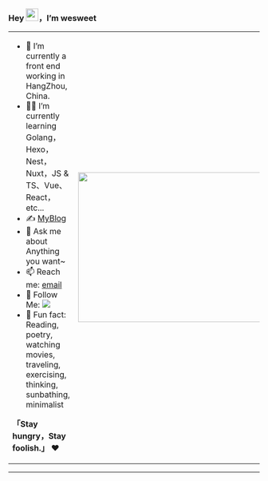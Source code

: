 ### Hey <img src="https://media.giphy.com/media/hvRJCLFzcasrR4ia7z/giphy.gif" width="25px">，I’m wesweet

<table>
<tr>
<td valign="top"  width="50%">

- 🤖 I’m currently a front end working in HangZhou, China.
- 👨‍💻 I’m currently learning Golang，Hexo，Nest，Nuxt，JS & TS、Vue、React，etc...
- ✍️ [MyBlog](https://blog.panrui.top/)
- 💬 Ask me about Anything you want~
- 📫 Reach me: [email](1547177202@qq.com)
- 👏 Follow Me: [![](https://img.shields.io/github/followers/wesweet?label=follow%20me&style=social)](https://github.com/wesweet/)
- 🎣 Fun fact: Reading, poetry, watching movies, traveling, exercising, thinking, sunbathing, minimalist

**「Stay hungry，Stay foolish.」** ❤️
</td>
<td valign="center"  width="100%" height="100%">
<img src="https://github.com/anzhihe/anzhihe/blob/main/.github/workflows/Le%20Petit%20Prince.gif" width="500" height="300">
</td>
</tr>
</table>

<hr/>
